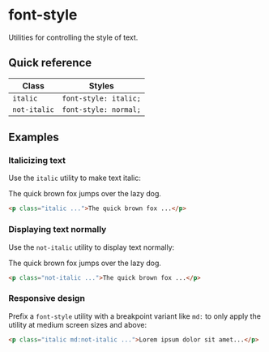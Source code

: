 # font-style

Utilities for controlling the style of text.

## Quick reference

| Class | Styles |
|-------|--------|
| `italic` | `font-style: italic;` |
| `not-italic` | `font-style: normal;` |

## Examples

### Italicizing text

Use the `italic` utility to make text italic:

The quick brown fox jumps over the lazy dog.

```html
<p class="italic ...">The quick brown fox ...</p>
```

### Displaying text normally

Use the `not-italic` utility to display text normally:

The quick brown fox jumps over the lazy dog.

```html
<p class="not-italic ...">The quick brown fox ...</p>
```

### Responsive design

Prefix a `font-style` utility with a breakpoint variant like `md:` to only apply the utility at medium screen sizes and above:

```html
<p class="italic md:not-italic ...">Lorem ipsum dolor sit amet...</p>
```



